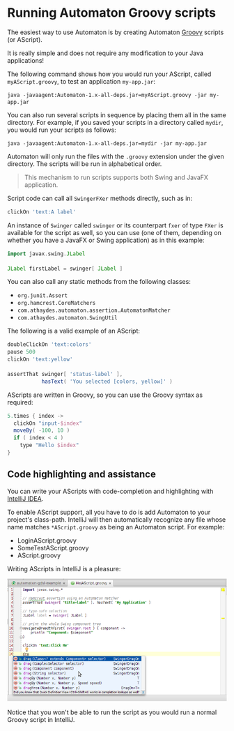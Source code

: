 # Running Automaton Groovy scripts

The easiest way to use Automaton is by creating Automaton [Groovy](http://groovy.codehaus.org/) scripts (or AScript).

It is really simple and does not require any modification to your Java applications!

The following command shows how you would run your AScript, called `myAScript.groovy`,
to test an application `my-app.jar`:

```
java -javaagent:Automaton-1.x-all-deps.jar=myAScript.groovy -jar my-app.jar
```

You can also run several scripts in sequence by placing them all in the same directory.
For example, if you saved your scripts in a directory called `mydir`, you would run your scripts as follows:

```
java -javaagent:Automaton-1.x-all-deps.jar=mydir -jar my-app.jar
```

Automaton will only run the files with the `.groovy` extension under the given directory.
The scripts will be run in alphabetical order.

> This mechanism to run scripts supports both Swing and JavaFX application.

Script code can call all `SwingerFXer` methods directly, such as in:

```groovy
clickOn 'text:A label'
```

An instance of `Swinger` called `swinger` or its counterpart `fxer` of type `FXer` is available for the script as well,
so you can use (one of them, depending on whether you have a JavaFX or Swing application) as in this example:

```groovy
import javax.swing.JLabel

JLabel firstLabel = swinger[ JLabel ]
```

You can also call any static methods from the following classes:

  * `org.junit.Assert`
  * `org.hamcrest.CoreMatchers`
  * `com.athaydes.automaton.assertion.AutomatonMatcher`
  * `com.athaydes.automaton.SwingUtil`

The following is a valid example of an AScript:

```groovy
doubleClickOn 'text:colors'
pause 500
clickOn 'text:yellow'

assertThat swinger[ 'status-label' ],
           hasText( 'You selected [colors, yellow]' )
```

AScripts are written in Groovy, so you can use the Groovy syntax as required:

```groovy
5.times { index ->
  clickOn "input-$index"
  moveBy( -100, 10 )
  if ( index < 4 )
    type "Hello $index"
}
```

## Code highlighting and assistance

You can write your AScripts with code-completion and highlighting with [IntelliJ IDEA](https://www.jetbrains.com/idea/).

To enable AScript support, all you have to do is add Automaton to your project's class-path. IntelliJ will then automatically
recognize any file whose name matches `*AScript.groovy` as being an Automaton script. For example:

 * LoginAScript.groovy
 * SomeTestAScript.groovy
 * AScript.groovy

Writing AScripts in IntelliJ is a pleasure:

![auto-completion in IntelliJ](images/code-completion.png)

Notice that you won't be able to run the script as you would run a normal Groovy script in IntelliJ.
